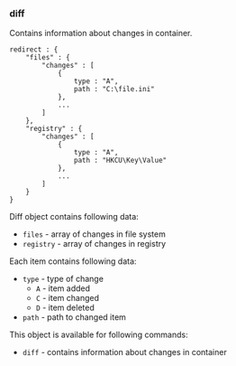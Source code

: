 ### diff

Contains information about changes in container.

	redirect : {
		"files" : {
			"changes" : [
				{
					type : "A",
					path : "C:\file.ini"
				},
				...
			]
		},
		"registry" : {
			"changes" : [
				{
					type : "A",
					path : "HKCU\Key\Value"
				},
				...
			]
		}
	}

Diff object contains following data:

* `files` - array of changes in file system
* `registry` - array of changes in registry

Each item contains following data:

* `type` - type of change
	* `A` - item added
	* `C` - item changed
	* `D` - item deleted
* `path` - path to changed item

This object is available for following commands:

* `diff` - contains information about changes in container